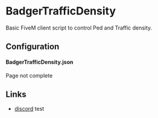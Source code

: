 # BadgerTrafficDensity
Basic FiveM client script to control Ped and Traffic density.

## Configuration
#### BadgerTrafficDensity.json
Page not complete

## Links
- [discord](https://discord.gg/TFCQE8d)
test
